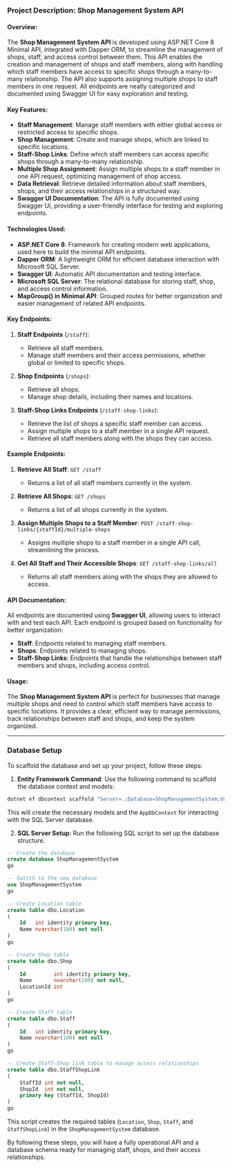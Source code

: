 ### Project Description: **Shop Management System API**

#### Overview:
The **Shop Management System API** is developed using ASP.NET Core 8 Minimal API, integrated with Dapper ORM, to streamline the management of shops, staff, and access control between them. This API enables the creation and management of shops and staff members, along with handling which staff members have access to specific shops through a many-to-many relationship. The API also supports assigning multiple shops to staff members in one request. All endpoints are neatly categorized and documented using Swagger UI for easy exploration and testing.

#### Key Features:
- **Staff Management**: Manage staff members with either global access or restricted access to specific shops.
- **Shop Management**: Create and manage shops, which are linked to specific locations.
- **Staff-Shop Links**: Define which staff members can access specific shops through a many-to-many relationship.
- **Multiple Shop Assignment**: Assign multiple shops to a staff member in one API request, optimizing management of shop access.
- **Data Retrieval**: Retrieve detailed information about staff members, shops, and their access relationships in a structured way.
- **Swagger UI Documentation**: The API is fully documented using Swagger UI, providing a user-friendly interface for testing and exploring endpoints.

#### Technologies Used:
- **ASP.NET Core 8**: Framework for creating modern web applications, used here to build the minimal API endpoints.
- **Dapper ORM**: A lightweight ORM for efficient database interaction with Microsoft SQL Server.
- **Swagger UI**: Automatic API documentation and testing interface.
- **Microsoft SQL Server**: The relational database for storing staff, shop, and access control information.
- **MapGroup() in Minimal API**: Grouped routes for better organization and easier management of related API endpoints.

#### Key Endpoints:
1. **Staff Endpoints** (`/staff`):
   - Retrieve all staff members.
   - Manage staff members and their access permissions, whether global or limited to specific shops.

2. **Shop Endpoints** (`/shops`):
   - Retrieve all shops.
   - Manage shop details, including their names and locations.

3. **Staff-Shop Links Endpoints** (`/staff-shop-links`):
   - Retrieve the list of shops a specific staff member can access.
   - Assign multiple shops to a staff member in a single API request.
   - Retrieve all staff members along with the shops they can access.

#### Example Endpoints:
1. **Retrieve All Staff**: `GET /staff`
   - Returns a list of all staff members currently in the system.

2. **Retrieve All Shops**: `GET /shops`
   - Returns a list of all shops currently in the system.

3. **Assign Multiple Shops to a Staff Member**: `POST /staff-shop-links/{staffId}/multiple-shops`
   - Assigns multiple shops to a staff member in a single API call, streamlining the process.

4. **Get All Staff and Their Accessible Shops**: `GET /staff-shop-links/all`
   - Returns all staff members along with the shops they are allowed to access.

#### API Documentation:
All endpoints are documented using **Swagger UI**, allowing users to interact with and test each API. Each endpoint is grouped based on functionality for better organization:
- **Staff**: Endpoints related to managing staff members.
- **Shops**: Endpoints related to managing shops.
- **Staff-Shop Links**: Endpoints that handle the relationships between staff members and shops, including access control.

#### Usage:
The **Shop Management System API** is perfect for businesses that manage multiple shops and need to control which staff members have access to specific locations. It provides a clear, efficient way to manage permissions, track relationships between staff and shops, and keep the system organized.

---

### Database Setup

To scaffold the database and set up your project, follow these steps:

1. **Entity Framework Command**: Use the following command to scaffold the database context and models:

```bash
dotnet ef dbcontext scaffold "Server=.;Database=ShopManagementSystem;User ID=sa;Password=sasa@123;TrustServerCertificate=True;" Microsoft.EntityFrameworkCore.SqlServer -o Models -c AppDbContext -f
```

This will create the necessary models and the `AppDbContext` for interacting with the SQL Server database.

2. **SQL Server Setup**: Run the following SQL script to set up the database structure.

```sql
-- Create the database
create database ShopManagementSystem 
go

-- Switch to the new database
use ShopManagementSystem
go

-- Create Location table
create table dbo.Location
(
    Id   int identity primary key,
    Name nvarchar(100) not null
)
go

-- Create Shop table
create table dbo.Shop
(
    Id         int identity primary key,
    Name       nvarchar(100) not null,
    LocationId int
)
go

-- Create Staff table
create table dbo.Staff
(
    Id   int identity primary key,
    Name nvarchar(100) not null
)
go

-- Create Staff-Shop link table to manage access relationships
create table dbo.StaffShopLink
(
    StaffId int not null,
    ShopId  int not null,
    primary key (StaffId, ShopId)
)
go
```

This script creates the required tables (`Location`, `Shop`, `Staff`, and `StaffShopLink`) in the `ShopManagementSystem` database.

By following these steps, you will have a fully operational API and a database schema ready for managing staff, shops, and their access relationships.
